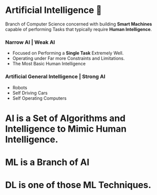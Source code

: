 # Artificial Intelligence 🤖

Branch of Computer Science concerned with building **Smart Machines** capable of performing Tasks that typically require **Human Intelligence**.

### Narrow AI | Weak AI
- Focused on Performing a **Single Task** Extremely Well.
- Operating under Far more Constraints and Limitations.
- The Most Basic Human Intelligence

### Artificial General Intelligence | Strong AI
- Robots 
- Self Driving Cars
- Self Operating Computers

# AI is a Set of Algorithms and Intelligence to Mimic Human Intelligence. 

# ML is a Branch of AI

# DL is one of those ML Techniques.


